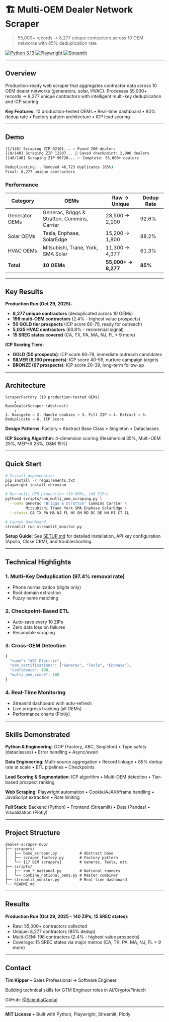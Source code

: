 # 🏗️ Multi-OEM Dealer Network Scraper

> 55,000+ records → 8,277 unique contractors across 10 OEM networks with 85% deduplication rate

[![Python 3.13](https://img.shields.io/badge/python-3.13-blue.svg)](https://www.python.org/downloads/)
[![Playwright](https://img.shields.io/badge/playwright-automated-green.svg)](https://playwright.dev/)
[![Streamlit](https://img.shields.io/badge/streamlit-dashboard-red.svg)](https://streamlit.io/)

---

## Overview

Production-ready web scraper that aggregates contractor data across 10 OEM dealer networks (generators, solar, HVAC). Processes 55,000+ records → 8,277 unique contractors with intelligent multi-key deduplication and ICP scoring.

**Key Features**: 10 production-tested OEMs • Real-time dashboard • 85% dedup rate • Factory pattern architecture • ICP lead scoring

---

## Demo

```bash
[1/140] Scraping ZIP 02101... ✓ Found 200 dealers
[10/140] Scraping ZIP 12207... 💾 Saved checkpoint: 2,000 dealers
[140/140] Scraping ZIP 96720... ✅ Complete: 55,000+ dealers

Deduplicating... Removed 46,723 duplicates (85%)
Final: 8,277 unique contractors
```

### Performance

| Category | OEMs | Raw → Unique | Dedup Rate |
|----------|------|-------------|------------|
| Generator OEMs | Generac, Briggs & Stratton, Cummins, Carrier | 28,500 → 2,100 | 92.6% |
| Solar OEMs | Tesla, Enphase, SolarEdge | 15,200 → 1,800 | 88.2% |
| HVAC OEMs | Mitsubishi, Trane, York, SMA Solar | 11,300 → 4,377 | 61.3% |
| **Total** | **10 OEMs** | **55,000+ → 8,277** | **85%** |

---

## Key Results

**Production Run (Oct 29, 2025):**
- **8,277 unique contractors** (deduplicated across 10 OEMs)
- **198 multi-OEM contractors** (2.4% - highest value prospects)
- **50 GOLD tier prospects** (ICP score 60-79, ready for outreach)
- **5,035 HVAC contractors** (60.8% - resimercial signal)
- **15 SREC states covered** (CA, TX, PA, MA, NJ, FL + 9 more)

**ICP Scoring Tiers:**
- **GOLD (50 prospects)**: ICP score 60-79, immediate outreach candidates
- **SILVER (8,160 prospects)**: ICP score 40-59, nurture campaign targets
- **BRONZE (67 prospects)**: ICP score 20-39, long-term follow-up

---

## Architecture

```
ScraperFactory (10 production-tested OEMs)
    ↓
BaseDealerScraper (Abstract)
    ↓
1. Navigate → 2. Handle cookies → 3. Fill ZIP → 4. Extract → 5. Deduplicate → 6. ICP Score
```

**Design Patterns**: Factory • Abstract Base Class • Singleton • Dataclasses

**ICP Scoring Algorithm**: 4-dimension scoring (Resimercial 35%, Multi-OEM 25%, MEP+R 25%, O&M 15%)

---

## Quick Start

```bash
# Install dependencies
pip install -r requirements.txt
playwright install chromium

# Run multi-OEM production (10 OEMs, 140 ZIPs)
python3 scripts/run_multi_oem_scraping.py \
  --oems Generac "Briggs & Stratton" Cummins Carrier \
         Mitsubishi Trane York SMA Enphase SolarEdge \
  --states CA TX PA MA NJ FL NY OH MD DC DE NH RI CT IL

# Launch dashboard
streamlit run streamlit_monitor.py
```

**Setup Guide**: See [SETUP.md](SETUP.md) for detailed installation, API key configuration (Apollo, Close CRM), and troubleshooting.

---

## Technical Highlights

### 1. Multi-Key Deduplication (97.4% removal rate)
- Phone normalization (digits only)
- Root domain extraction
- Fuzzy name matching

### 2. Checkpoint-Based ETL
- Auto-save every 10 ZIPs
- Zero data loss on failures
- Resumable scraping

### 3. Cross-OEM Detection
```python
{
  "name": "ABC Electric",
  "oem_certifications": ["Generac", "Tesla", "Enphase"],
  "confidence": 100,
  "multi_oem_score": 100
}
```

### 4. Real-Time Monitoring
- Streamlit dashboard with auto-refresh
- Live progress tracking (all OEMs)
- Performance charts (Plotly)

---

## Skills Demonstrated

**Python & Engineering**: OOP (Factory, ABC, Singleton) • Type safety (dataclasses) • Error handling • Async/await

**Data Engineering**: Multi-source aggregation • Record linkage • 85% dedup rate at scale • ETL pipelines • Checkpoints

**Lead Scoring & Segmentation**: ICP algorithm • Multi-OEM detection • Tier-based prospect ranking

**Web Scraping**: Playwright automation • Cookie/AJAX/iframe handling • JavaScript extraction • Rate limiting

**Full Stack**: Backend (Python) • Frontend (Streamlit) • Data (Pandas) • Visualization (Plotly)

---

## Project Structure

```
dealer-scraper-mvp/
├── scrapers/
│   ├── base_scraper.py          # Abstract base
│   ├── scraper_factory.py       # Factory pattern
│   └── [17 OEM scrapers]        # Generac, Tesla, etc.
├── scripts/
│   ├── run_*_national.py        # National runners
│   └── combine_national_oems.py # Master combiner
├── streamlit_monitor.py         # Real-time dashboard
└── README.md
```

---

## Results

**Production Run (Oct 29, 2025 - 140 ZIPs, 15 SREC states)**:
- Raw: 55,000+ contractors collected
- Unique: 8,277 contractors (85% dedup)
- Multi-OEM: 198 contractors (2.4% - highest value prospects)
- Coverage: 15 SREC states via major metros (CA, TX, PA, MA, NJ, FL + 9 more)

---

## Contact

**Tim Kipper** – Sales Professional → Software Engineer

Building technical skills for GTM Engineer roles in AI/Crypto/Fintech

GitHub: [@ScientiaCapital](https://github.com/ScientiaCapital)

---

**MIT License** • Built with Python, Playwright, Streamlit, Plotly
